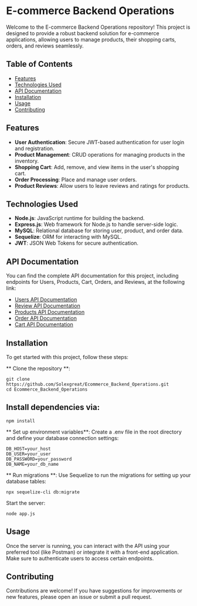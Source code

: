 # E-commerce Backend Operations
Welcome to the E-commerce Backend Operations repository! This project is designed to provide a robust backend solution for e-commerce applications, allowing users to manage products, their shopping carts, orders, and reviews seamlessly.

## Table of Contents
- [Features](#features)
- [Technologies Used](#technologies-used)
- [API Documentation](#api-documentation)
- [Installation](#installation)
- [Usage](#usage)
- [Contributing](#contributing)

## Features
- **User Authentication**: Secure JWT-based authentication for user login and registration.
- **Product Management**: CRUD operations for managing products in the inventory.
- **Shopping Cart**: Add, remove, and view items in the user's shopping cart.
- **Order Processing**: Place and manage user orders.
- **Product Reviews**: Allow users to leave reviews and ratings for products.

## Technologies Used
- **Node.js**: JavaScript runtime for building the backend.
- **Express.js**: Web framework for Node.js to handle server-side logic.
- **MySQL**: Relational database for storing user, product, and order data.
- **Sequelize**: ORM for interacting with MySQL.
- **JWT**: JSON Web Tokens for secure authentication.

## API Documentation
You can find the complete API documentation for this project, including endpoints for Users, Products, Cart, Orders, and Reviews, at the following link:

- [Users API Documentation](https://documenter.getpostman.com/view/35184158/2sAXqwZfBv)
- [Review API Documentation](https://documenter.getpostman.com/view/35184158/2sAXqwZfC4)
- [Products API Documentation](https://documenter.getpostman.com/view/35184158/2sAXqwZfGU)
- [Order API Documentation ](https://documenter.getpostman.com/view/35184158/2sAXqwZfRE)
- [Cart API Documentation](https://documenter.getpostman.com/view/35184158/2sAXqwZfVb)

## Installation
To get started with this project, follow these steps:

** Clone the repository **:

```
git clone https://github.com/Solexgreat/Ecommerce_Backend_Operations.git
cd Ecommerce_Backend_Operations
```
## Install dependencies via:
```
npm install
```
 ** Set up environment variables**: Create a .env file in the root directory and define your database connection settings:

```
DB_HOST=your_host
DB_USER=your_user
DB_PASSWORD=your_password
DB_NAME=your_db_name
```
** Run migrations **: Use Sequelize to run the migrations for setting up your database tables:
```
npx sequelize-cli db:migrate
```
Start the server:
```
node app.js
```
## Usage
Once the server is running, you can interact with the API using your preferred tool (like Postman) or integrate it with a front-end application. Make sure to authenticate users to access certain endpoints.

## Contributing
Contributions are welcome! If you have suggestions for improvements or new features, please open an issue or submit a pull request.
